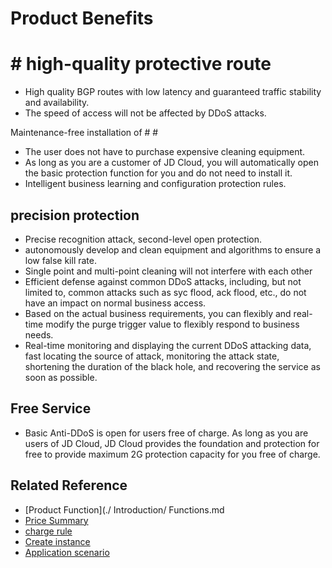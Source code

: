# Product Benefits

# # high-quality protective route

- High quality BGP routes with low latency and guaranteed traffic stability and availability.
- The speed of access will not be affected by DDoS attacks.

Maintenance-free installation of # #
- The user does not have to purchase expensive cleaning equipment.
- As long as you are a customer of JD Cloud, you will automatically open the basic protection function for you and do not need to install it.
- Intelligent business learning and configuration protection rules.

## precision protection

- Precise recognition attack, second-level open protection.
- autonomously develop and clean equipment and algorithms to ensure a low false kill rate.
- Single point and multi-point cleaning will not interfere with each other
- Efficient defense against common DDoS attacks, including, but not limited to, common attacks such as syc flood, ack flood, etc., do not have an impact on normal business access.
- Based on the actual business requirements, you can flexibly and real-time modify the purge trigger value to flexibly respond to business needs.
- Real-time monitoring and displaying the current DDoS attacking data, fast locating the source of attack, monitoring the attack state, shortening the duration of the black hole, and recovering the service as soon as possible.

## Free Service

- Basic Anti-DDoS is open for users free of charge. As long as you are users of JD Cloud, JD Cloud provides the foundation and protection for free to provide maximum 2G protection capacity for you free of charge.

## Related Reference

- [Product Function](./ Introduction/ Functions.md
- [Price Summary](https://github.com/jdcloudcom/cn/blob/edit/documentation/Cloud-Security/Basic-Anti-DDoS/Pricing/Billing-Overview.md)
- [charge rule](https://github.com/jdcloudcom/cn/blob/edit/documentation/Cloud-Security/Basic-Anti-DDoS/Pricing/Billing-Overview.md)
- [Create instance](https://github.com/jdcloudcom/cn/blob/edit/documentation/Cloud-Security/Basic-Anti-DDoS/Getting-Started/Basic-Anti-DDos-Started.md)
- [Application scenario](https://github.com/jdcloudcom/cn/blob/edit/documentation/Cloud-Security/Basic-Anti-DDoS/Introduction/Application-Scenarios.md)
